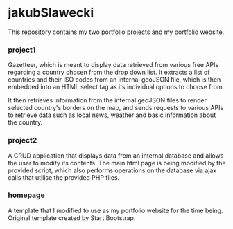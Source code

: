 # jakubSlawecki
This repository contains my two portfolio projects and my portfolio website.

### project1

Gazetteer, which is meant to display data retrieved from various free APIs regarding a country chosen from the drop down list.
It extracts a list of countries and their ISO codes from an internal geoJSON file, which is then embedded into an HTML select tag as its individual options to choose from.
  
It then retrieves information from the internal geoJSON files to render selected country's borders on the map, and sends requests to various APIs to retrieve data such as local news, weather and basic information about the country.
  
### project2
  
A CRUD application that displays data from an internal database and allows the user to modify its contents. The main html page is being modified by the provided script, which also performs operations on the database via ajax calls that utilise the provided PHP files.

### homepage

A template that I modified to use as my portfolio website for the time being. Original template created by Start Bootstrap.
